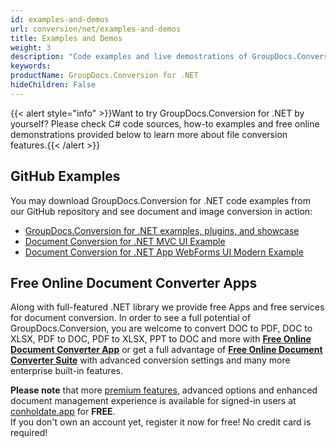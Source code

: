 ```yaml
---
id: examples-and-demos
url: conversion/net/examples-and-demos
title: Examples and Demos
weight: 3
description: "Code examples and live demostrations of GroupDocs.Conversion for .NET"
keywords: 
productName: GroupDocs.Conversion for .NET
hideChildren: False
---
```

{{< alert style="info" >}}Want to try GroupDocs.Conversion for .NET by yourself? Please check C# code sources, how-to examples and free online demonstrations provided below to learn more about file conversion features.{{< /alert >}}

## GitHub Examples

You may download GroupDocs.Conversion for .NET code examples from our GitHub repository and see document and image conversion in action:

* [GroupDocs.Conversion for .NET examples, plugins, and showcase](https://github.com/groupdocs-conversion/GroupDocs.Conversion-for-.NET)
* [Document Conversion for .NET MVC UI Example](https://github.com/groupdocs-conversion/GroupDocs.Conversion-for-.NET/tree/master/Demos/MVC)
* [Document Conversion for .NET App WebForms UI Modern Example](https://github.com/groupdocs-conversion/GroupDocs.Conversion-for-.NET/tree/master/Demos/WebForms)

## Free Online Document Converter Apps

Along with full-featured .NET library we provide free Apps and free services for document conversion.
In order to see a full potential of GroupDocs.Conversion, you are welcome to convert DOC to PDF, DOC to XLSX, PDF to DOC, PDF to XLSX, PPT to DOC and more with **[Free Online Document Converter App](https://products.groupdocs.app/conversion)** or get a full advantage of **[Free Online Document Converter Suite](https://conholdate.app/features/document-converter-online)** with advanced conversion settings and many more enterprise built-in features.

**Please note** that more [premium features](https://conholdate.app/features), advanced options and enhanced document management experience is available for signed-in users at [conholdate.app](https://conholdate.app) for **FREE**.  
If you don't own an account yet, register it now for free! No credit card is required!
